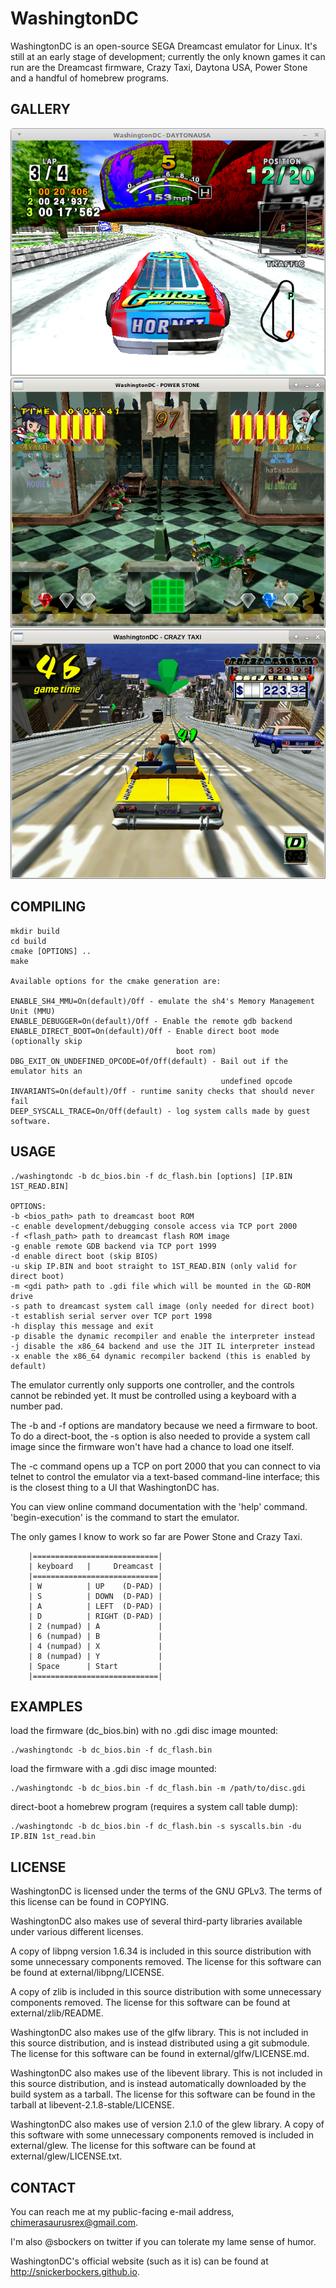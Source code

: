 # WashingtonDC

WashingtonDC is an open-source SEGA Dreamcast emulator for Linux.  It's still at
an early stage of development; currently the only known games it can run are
the Dreamcast firmware, Crazy Taxi, Daytona USA, Power Stone and a handful of
homebrew programs.

## GALLERY
![Alt text](media/washingtondc_daytona_usa_in_game.png "Daytona USA")
![Alt text](media/washingtondc_power_stone_in_game.png "Power Stone")
![Alt text](media/washingtondc_crazy_taxi_in_game.png "Crazy Taxi")

## COMPILING
```
mkdir build
cd build
cmake [OPTIONS] ..
make

Available options for the cmake generation are:

ENABLE_SH4_MMU=On(default)/Off - emulate the sh4's Memory Management Unit (MMU)
ENABLE_DEBUGGER=On(default)/Off - Enable the remote gdb backend
ENABLE_DIRECT_BOOT=On(default)/Off - Enable direct boot mode (optionally skip
                                     boot rom)
DBG_EXIT_ON_UNDEFINED_OPCODE=Of/Off(default) - Bail out if the emulator hits an
                                               undefined opcode
INVARIANTS=On(default)/Off - runtime sanity checks that should never fail
DEEP_SYSCALL_TRACE=On/Off(default) - log system calls made by guest software.
```
## USAGE
```
./washingtondc -b dc_bios.bin -f dc_flash.bin [options] [IP.BIN 1ST_READ.BIN]

OPTIONS:
-b <bios_path> path to dreamcast boot ROM
-c enable development/debugging console access via TCP port 2000
-f <flash_path> path to dreamcast flash ROM image
-g enable remote GDB backend via TCP port 1999
-d enable direct boot (skip BIOS)
-u skip IP.BIN and boot straight to 1ST_READ.BIN (only valid for direct boot)
-m <gdi path> path to .gdi file which will be mounted in the GD-ROM drive
-s path to dreamcast system call image (only needed for direct boot)
-t establish serial server over TCP port 1998
-h display this message and exit
-p disable the dynamic recompiler and enable the interpreter instead
-j disable the x86_64 backend and use the JIT IL interpreter instead
-x enable the x86_64 dynamic recompiler backend (this is enabled by default)

```
The emulator currently only supports one controller, and the controls cannot be
rebinded yet.  It must be controlled using a keyboard with a number pad.

The -b and -f options are mandatory because we need a firmware to boot.  To do a
direct-boot, the -s option is also needed to provide a system call image since
the firmware won't have had a chance to load one itself.

The -c command opens up a TCP on port 2000 that you can connect to via telnet to
control the emulator via a text-based command-line interface; this is the
closest thing to a UI that WashingtonDC has.

You can view online command documentation with the 'help' command.
'begin-execution' is the command to start the emulator.

The only games I know to work so far are Power Stone and Crazy Taxi.

```
    |============================|
    | keyboard   |     Dreamcast |
    |============================|
    | W          | UP    (D-PAD) |
    | S          | DOWN  (D-PAD) |
    | A          | LEFT  (D-PAD) |
    | D          | RIGHT (D-PAD) |
    | 2 (numpad) | A             |
    | 6 (numpad) | B             |
    | 4 (numpad) | X             |
    | 8 (numpad) | Y             |
    | Space      | Start         |
    |============================|

```
## EXAMPLES
load the firmware (dc_bios.bin) with no .gdi disc image mounted:
```
./washingtondc -b dc_bios.bin -f dc_flash.bin
```
load the firmware with a .gdi disc image mounted:
```
./washingtondc -b dc_bios.bin -f dc_flash.bin -m /path/to/disc.gdi
```
direct-boot a homebrew program (requires a system call table dump):
```
./washingtondc -b dc_bios.bin -f dc_flash.bin -s syscalls.bin -du IP.BIN 1st_read.bin
```
## LICENSE
WashingtonDC is licensed under the terms of the GNU GPLv3.  The terms of this
license can be found in COPYING.

WashingtonDC also makes use of several third-party libraries available under
various different licenses.

A copy of libpng version 1.6.34 is included in this source distribution with
some unnecessary components removed.  The license for this software can be
found at external/libpng/LICENSE.

A copy of zlib is included in this source distribution with some unnecessary
components removed.  The license for this software can be found at
external/zlib/README.

WashingtonDC also makes use of the glfw library.  This is not included in this
source distribution, and is instead distributed using a git submodule.  The
license for this software can be found in external/glfw/LICENSE.md.

WashingtonDC also makes use of the libevent library.  This is not included in
this source distribution, and is instead automatically downloaded by the build
system as a tarball.  The license for this software can be found in the tarball
at libevent-2.1.8-stable/LICENSE.

WashingtonDC also makes use of version 2.1.0 of the glew library.  A copy of
this software with some unnecessary components removed is included in
external/glew.  The license for this software can be found at
external/glew/LICENSE.txt.

## CONTACT
You can reach me at my public-facing e-mail address, chimerasaurusrex@gmail.com.

I'm also @sbockers on twitter if you can tolerate my lame sense of humor.

WashingtonDC's official website (such as it is) can be found at http://snickerbockers.github.io.
